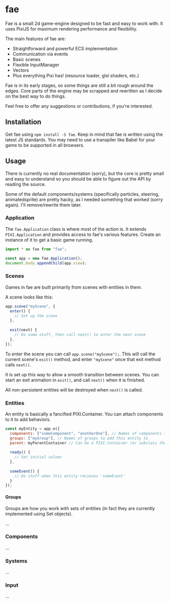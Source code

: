 # fae
Fae is a small 2d game-engine designed to be fast and easy to work with. It uses PixiJS for maximum rendering performance and flexibility.

The main features of fae are:

- Straightforward and powerful ECS implementation
- Communication via events
- Basic scenes
- Flexible InputManager
- Vectors
- Plus everything Pixi has! (resource loader, glsl shaders, etc.)

Fae is in its early stages, so some things are still a bit rough around the edges. Core parts of the engine may be scrapped and rewritten as I decide on the best way to do things.

Feel free to offer any suggestions or contributions, if you're interested.

## Installation
Get fae using `npm install -S fae`. Keep in mind that fae is written using the latest JS standards. You may need to use a transpiler like Babel for your game to be supported in all browsers.

## Usage
There is currently no real documentation (sorry), but the core is pretty small and easy to understand so you should be able to figure out the API by reading the source.

Some of the default components/systems (specifically particles, steering, animatedsprite) are pretty hacky, as I needed something that worked (sorry again). I'll remove/rewrite them later.

### Application
The `fae.Application` class is where most of the action is. It extends `PIXI.Application` and provides access to fae's various features. Create an instance of it to get a basic game running.

```javascript
import * as fae from "fae";

const app = new fae.Application();
document.body.appendChild(app.view);
```

### Scenes
Games in fae are built primarily from scenes with entities in them.

A scene looks like this:
```javascript
app.scene("myScene", {
  enter() {
    // Set up the scene
  },
  
  exit(next) {
    // Do some stuff, then call next() to enter the next scene
  },
});
```

To enter the scene you can call `app.scene("myScene");`. This will call the current scene's `exit()` method, and enter `"myScene"` once that exit method calls `next()`.

It is set up this way to allow a smooth transition between scenes. You can start an exit animation in `exit()`, and call `next()` when it is finished.

All non-persistent entities will be destroyed when `next()` is called.

### Entities
An entity is basically a fancified PIXI.Container. You can attach components to it to add behaviors.

```javascript
const myEntity = app.e({
  components: ["someComponent", "anotherOne"], // Names of components to attach to this entity
  groups: ["myGroup"], // Names of groups to add this entity to
  parent: myParentContainer // Can be a PIXI.Container (or subclass thereof, including other entities)
  
  ready() {
    // Set initial values
  },
  
  someEvent() {
    // Do stuff when this entity recieves 'someEvent'
  }
});
```

#### Groups
Groups are how you work with sets of entities (in fact they are currently implemented using Set objects).

...

### Components
...

### Systems
...

### Input
...
